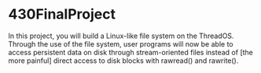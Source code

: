 # 430FinalProject

In this project, you will build a Linux-like file system on the ThreadOS. Through the use of the file system, user programs will now be able to access persistent data on disk through stream-oriented files instead of [the more painful] direct access to disk blocks with rawread() and rawrite(). 
